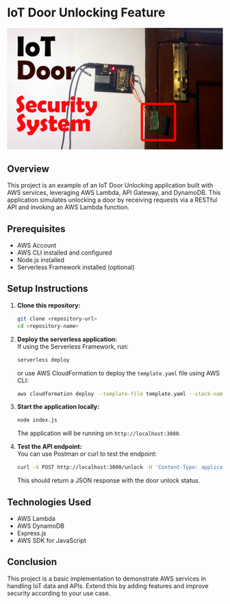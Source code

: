 



# IoT Door Unlocking Feature
![image name](image.jpg)




## Overview
This project is an example of an IoT Door Unlocking application built with AWS services, leveraging AWS Lambda, API Gateway, and DynamoDB. This application simulates unlocking a door by receiving requests via a RESTful API and invoking an AWS Lambda function.

## Prerequisites
- AWS Account
- AWS CLI installed and configured
- Node.js installed
- Serverless Framework installed (optional)

## Setup Instructions
1. **Clone this repository:**  
   ```bash  
   git clone <repository-url>  
   cd <repository-name>  
   ```

2. **Deploy the serverless application:**  
   If using the Serverless Framework, run:  
   ```bash  
   serverless deploy  
   ```  
   or use AWS CloudFormation to deploy the `template.yaml` file using AWS CLI:
   ```bash  
   aws cloudformation deploy --template-file template.yaml --stack-name IoTDoorUnlockStack  
   ```

3. **Start the application locally:**  
   ```bash  
   node index.js  
   ```
   The application will be running on `http://localhost:3000`.  

4. **Test the API endpoint:**  
   You can use Postman or curl to test the endpoint:
   ```bash  
   curl -X POST http://localhost:3000/unlock -H 'Content-Type: application/json' -d '{"deviceId":"device123", "userId":"user456"}'  
   ```  
   This should return a JSON response with the door unlock status.

## Technologies Used
- AWS Lambda
- AWS DynamoDB
- Express.js
- AWS SDK for JavaScript

## Conclusion
This project is a basic implementation to demonstrate AWS services in handling IoT data and APIs. Extend this by adding features and improve security according to your use case.